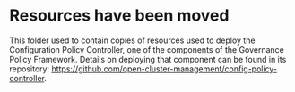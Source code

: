 # Resources have been moved

This folder used to contain copies of resources used to deploy the Configuration Policy Controller, one of the components of the Governance Policy Framework. Details on deploying that component can be found in its repository: https://github.com/open-cluster-management/config-policy-controller.
